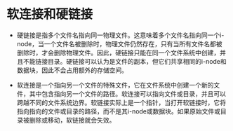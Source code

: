 # 软连接和硬链接
* 硬链接是指多个文件名指向同一物理文件。这意味着多个文件名指向同一个i-node，当一个文件名被删除时，物理文件仍然存在，只有当所有文件名都被删除时，才会删除物理文件。因此，硬链接只能在同一个文件系统中创建，并且不能链接目录。硬链接可以认为是文件的副本，但它们共享相同的i-node和数据块，因此不会占用额外的存储空间。

* 软连接是一个指向另一个文件的特殊文件，它在文件系统中创建一个新的文件，其中包含指向另一个文件的路径。软连接可以指向文件或目录，并且可以跨越不同的文件系统边界。软链接实际上是一个指针，当打开软链接时，它将指向指向的文件或目录的路径，而不是其i-node或数据块。如果原始文件或目录被删除或移动，软链接就会失效。

